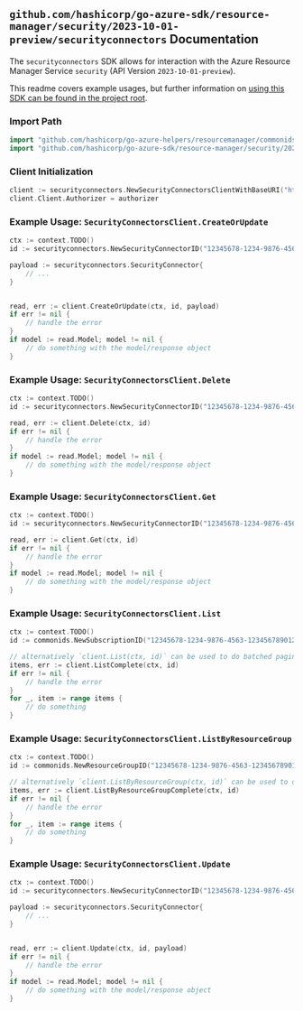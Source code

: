 
## `github.com/hashicorp/go-azure-sdk/resource-manager/security/2023-10-01-preview/securityconnectors` Documentation

The `securityconnectors` SDK allows for interaction with the Azure Resource Manager Service `security` (API Version `2023-10-01-preview`).

This readme covers example usages, but further information on [using this SDK can be found in the project root](https://github.com/hashicorp/go-azure-sdk/tree/main/docs).

### Import Path

```go
import "github.com/hashicorp/go-azure-helpers/resourcemanager/commonids"
import "github.com/hashicorp/go-azure-sdk/resource-manager/security/2023-10-01-preview/securityconnectors"
```


### Client Initialization

```go
client := securityconnectors.NewSecurityConnectorsClientWithBaseURI("https://management.azure.com")
client.Client.Authorizer = authorizer
```


### Example Usage: `SecurityConnectorsClient.CreateOrUpdate`

```go
ctx := context.TODO()
id := securityconnectors.NewSecurityConnectorID("12345678-1234-9876-4563-123456789012", "example-resource-group", "securityConnectorValue")

payload := securityconnectors.SecurityConnector{
	// ...
}


read, err := client.CreateOrUpdate(ctx, id, payload)
if err != nil {
	// handle the error
}
if model := read.Model; model != nil {
	// do something with the model/response object
}
```


### Example Usage: `SecurityConnectorsClient.Delete`

```go
ctx := context.TODO()
id := securityconnectors.NewSecurityConnectorID("12345678-1234-9876-4563-123456789012", "example-resource-group", "securityConnectorValue")

read, err := client.Delete(ctx, id)
if err != nil {
	// handle the error
}
if model := read.Model; model != nil {
	// do something with the model/response object
}
```


### Example Usage: `SecurityConnectorsClient.Get`

```go
ctx := context.TODO()
id := securityconnectors.NewSecurityConnectorID("12345678-1234-9876-4563-123456789012", "example-resource-group", "securityConnectorValue")

read, err := client.Get(ctx, id)
if err != nil {
	// handle the error
}
if model := read.Model; model != nil {
	// do something with the model/response object
}
```


### Example Usage: `SecurityConnectorsClient.List`

```go
ctx := context.TODO()
id := commonids.NewSubscriptionID("12345678-1234-9876-4563-123456789012")

// alternatively `client.List(ctx, id)` can be used to do batched pagination
items, err := client.ListComplete(ctx, id)
if err != nil {
	// handle the error
}
for _, item := range items {
	// do something
}
```


### Example Usage: `SecurityConnectorsClient.ListByResourceGroup`

```go
ctx := context.TODO()
id := commonids.NewResourceGroupID("12345678-1234-9876-4563-123456789012", "example-resource-group")

// alternatively `client.ListByResourceGroup(ctx, id)` can be used to do batched pagination
items, err := client.ListByResourceGroupComplete(ctx, id)
if err != nil {
	// handle the error
}
for _, item := range items {
	// do something
}
```


### Example Usage: `SecurityConnectorsClient.Update`

```go
ctx := context.TODO()
id := securityconnectors.NewSecurityConnectorID("12345678-1234-9876-4563-123456789012", "example-resource-group", "securityConnectorValue")

payload := securityconnectors.SecurityConnector{
	// ...
}


read, err := client.Update(ctx, id, payload)
if err != nil {
	// handle the error
}
if model := read.Model; model != nil {
	// do something with the model/response object
}
```
